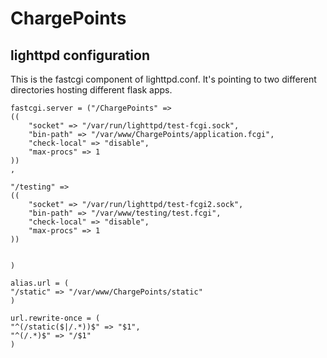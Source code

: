 # ChargePoints

## lighttpd configuration ##
This is the fastcgi component of lighttpd.conf. It's pointing to two different directories hosting different flask apps.
```
fastcgi.server = ("/ChargePoints" =>
((
    "socket" => "/var/run/lighttpd/test-fcgi.sock",
    "bin-path" => "/var/www/ChargePoints/application.fcgi",
    "check-local" => "disable",
    "max-procs" => 1
))
,

"/testing" =>
((
    "socket" => "/var/run/lighttpd/test-fcgi2.sock",
    "bin-path" => "/var/www/testing/test.fcgi",
    "check-local" => "disable",
    "max-procs" => 1
))


)

alias.url = (
"/static" => "/var/www/ChargePoints/static"
)

url.rewrite-once = (
"^(/static($|/.*))$" => "$1",
"^(/.*)$" => "/$1"
)
```
